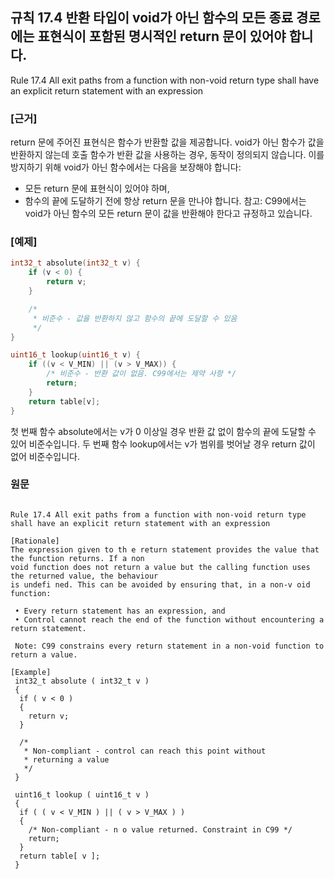 ## 규칙 17.4 반환 타입이 void가 아닌 함수의 모든 종료 경로에는 표현식이 포함된 명시적인 return 문이 있어야 합니다.
Rule 17.4 All exit paths from a function with non-void return type shall have an explicit return statement with an expression

### [근거]
return 문에 주어진 표현식은 함수가 반환할 값을 제공합니다. void가 아닌 함수가 값을 반환하지 않는데 호출 함수가 반환 값을 사용하는 경우, 동작이 정의되지 않습니다. 이를 방지하기 위해 void가 아닌 함수에서는 다음을 보장해야 합니다:

- 모든 return 문에 표현식이 있어야 하며,
- 함수의 끝에 도달하기 전에 항상 return 문을 만나야 합니다.
참고: C99에서는 void가 아닌 함수의 모든 return 문이 값을 반환해야 한다고 규정하고 있습니다.

### [예제]
```c
int32_t absolute(int32_t v) {
    if (v < 0) {
        return v;
    }

    /*
     * 비준수 - 값을 반환하지 않고 함수의 끝에 도달할 수 있음
     */
}

uint16_t lookup(uint16_t v) {
    if ((v < V_MIN) || (v > V_MAX)) {
        /* 비준수 - 반환 값이 없음. C99에서는 제약 사항 */
        return;
    }
    return table[v];
}

```
첫 번째 함수 absolute에서는 v가 0 이상일 경우 반환 값 없이 함수의 끝에 도달할 수 있어 비준수입니다. 두 번째 함수 lookup에서는 v가 범위를 벗어날 경우 return 값이 없어 비준수입니다.

### 원문
```

Rule 17.4 All exit paths from a function with non-void return type shall have an explicit return statement with an expression

[Rationale]
The expression given to th e return statement provides the value that the function returns. If a non
void function does not return a value but the calling function uses the returned value, the behaviour 
is undefi ned. This can be avoided by ensuring that, in a non-v oid function:

 • Every return statement has an expression, and
 • Control cannot reach the end of the function without encountering a return statement.

 Note: C99 constrains every return statement in a non-void function to return a value.

[Example]
 int32_t absolute ( int32_t v )
 {
  if ( v < 0 )
  {
    return v;
  }

  /*
   * Non-compliant - control can reach this point without
   * returning a value
   */
 }

 uint16_t lookup ( uint16_t v )
 {
  if ( ( v < V_MIN ) || ( v > V_MAX ) )
  {
    /* Non-compliant - n o value returned. Constraint in C99 */
    return;
  }
  return table[ v ];
 }

```
